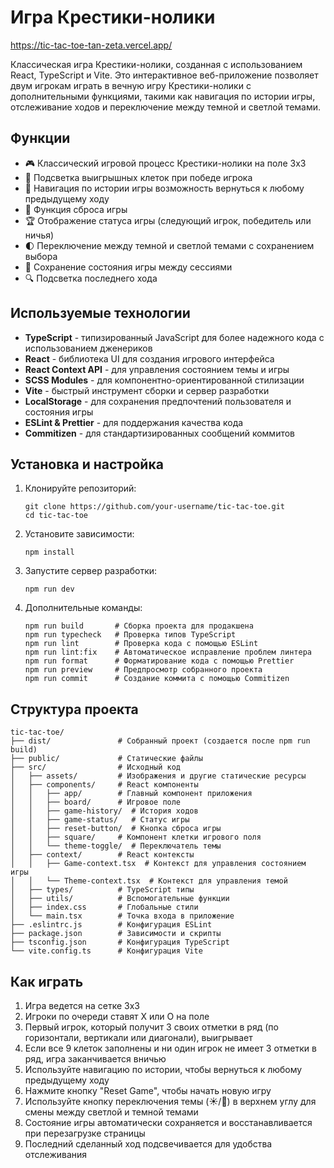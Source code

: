 # Игра Крестики-нолики

https://tic-tac-toe-tan-zeta.vercel.app/

Классическая игра Крестики-нолики, созданная с использованием React, TypeScript и Vite. Это интерактивное веб-приложение позволяет двум игрокам играть в вечную игру Крестики-нолики с дополнительными функциями, такими как навигация по истории игры, отслеживание ходов и переключение между темной и светлой темами.

## Функции

- 🎮 Классический игровой процесс Крестики-нолики на поле 3x3
- 🎯 Подсветка выигрышных клеток при победе игрока
- 📜 Навигация по истории игры возможность вернуться к любому предыдущему ходу
- 🔄 Функция сброса игры
- 🏆 Отображение статуса игры (следующий игрок, победитель или ничья)
- 🌓 Переключение между темной и светлой темами с сохранением выбора
- 💾 Сохранение состояния игры между сессиями
- 🔍 Подсветка последнего хода

## Используемые технологии
- **TypeScript** - типизированный JavaScript для более надежного кода с использованием дженериков
- **React** - библиотека UI для создания игрового интерфейса
- **React Context API** - для управления состоянием темы и игры
- **SCSS Modules** - для компонентно-ориентированной стилизации
- **Vite** - быстрый инструмент сборки и сервер разработки
- **LocalStorage** - для сохранения предпочтений пользователя и состояния игры
- **ESLint & Prettier** - для поддержания качества кода
- **Commitizen** - для стандартизированных сообщений коммитов


## Установка и настройка

1. Клонируйте репозиторий:
   ```
   git clone https://github.com/your-username/tic-tac-toe.git
   cd tic-tac-toe
   ```

2. Установите зависимости:
   ```
   npm install
   ```

3. Запустите сервер разработки:
   ```
   npm run dev
   ```

4. Дополнительные команды:
   ```
   npm run build       # Сборка проекта для продакшена
   npm run typecheck   # Проверка типов TypeScript
   npm run lint        # Проверка кода с помощью ESLint
   npm run lint:fix    # Автоматическое исправление проблем линтера
   npm run format      # Форматирование кода с помощью Prettier
   npm run preview     # Предпросмотр собранного проекта
   npm run commit      # Создание коммита с помощью Commitizen
   ```

## Структура проекта

```
tic-tac-toe/
├── dist/               # Собранный проект (создается после npm run build)
├── public/             # Статические файлы
├── src/                # Исходный код
│   ├── assets/         # Изображения и другие статические ресурсы
│   ├── components/     # React компоненты
│   │   ├── app/        # Главный компонент приложения
│   │   ├── board/      # Игровое поле
│   │   ├── game-history/  # История ходов
│   │   ├── game-status/   # Статус игры
│   │   ├── reset-button/  # Кнопка сброса игры
│   │   ├── square/     # Компонент клетки игрового поля
│   │   └── theme-toggle/  # Переключатель темы
│   ├── context/        # React контексты
│   │   ├── Game-context.tsx  # Контекст для управления состоянием игры
│   │   └── Theme-context.tsx  # Контекст для управления темой
│   ├── types/          # TypeScript типы
│   ├── utils/          # Вспомогательные функции
│   ├── index.css       # Глобальные стили
│   └── main.tsx        # Точка входа в приложение
├── .eslintrc.js        # Конфигурация ESLint
├── package.json        # Зависимости и скрипты
├── tsconfig.json       # Конфигурация TypeScript
└── vite.config.ts      # Конфигурация Vite
```

## Как играть

1. Игра ведется на сетке 3x3
2. Игроки по очереди ставят X или O на поле
3. Первый игрок, который получит 3 своих отметки в ряд (по горизонтали, вертикали или диагонали), выигрывает
4. Если все 9 клеток заполнены и ни один игрок не имеет 3 отметки в ряд, игра заканчивается вничью
5. Используйте навигацию по истории, чтобы вернуться к любому предыдущему ходу
6. Нажмите кнопку "Reset Game", чтобы начать новую игру
7. Используйте кнопку переключения темы (☀️/🌙) в верхнем углу для смены между светлой и темной темами
8. Состояние игры автоматически сохраняется и восстанавливается при перезагрузке страницы
9. Последний сделанный ход подсвечивается для удобства отслеживания
